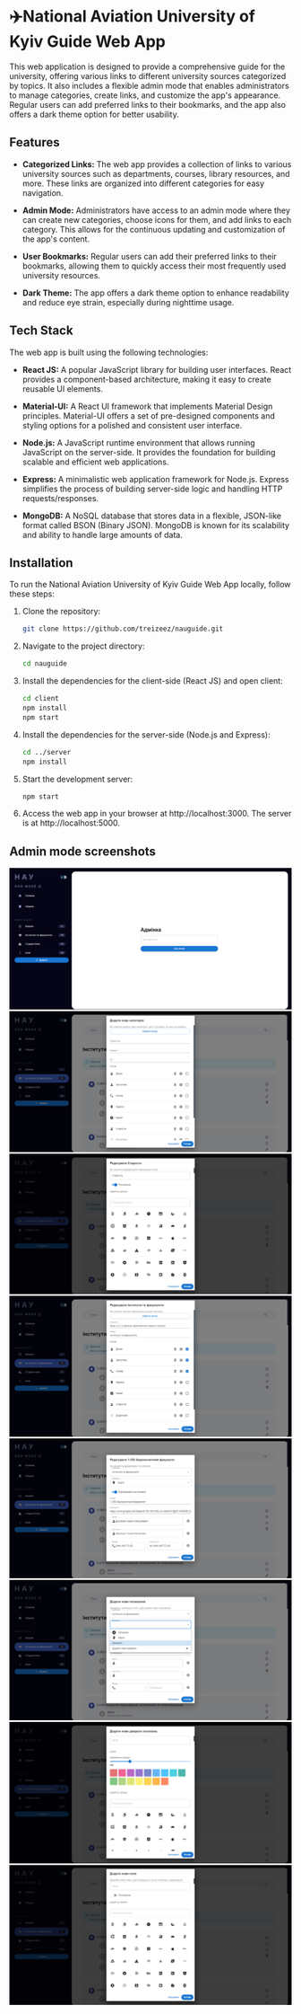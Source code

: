 # ✈️National Aviation University of Kyiv Guide Web App

This web application is designed to provide a comprehensive guide for the university, offering various links to different university sources categorized by topics. It also includes a flexible admin mode that enables administrators to manage categories, create links, and customize the app's appearance. Regular users can add preferred links to their bookmarks, and the app also offers a dark theme option for better usability.

## Features

- **Categorized Links:** The web app provides a collection of links to various university sources such as departments, courses, library resources, and more. These links are organized into different categories for easy navigation.

- **Admin Mode:** Administrators have access to an admin mode where they can create new categories, choose icons for them, and add links to each category. This allows for the continuous updating and customization of the app's content.

- **User Bookmarks:** Regular users can add their preferred links to their bookmarks, allowing them to quickly access their most frequently used university resources.

- **Dark Theme:** The app offers a dark theme option to enhance readability and reduce eye strain, especially during nighttime usage.

## Tech Stack

The web app is built using the following technologies:

- **React JS:** A popular JavaScript library for building user interfaces. React provides a component-based architecture, making it easy to create reusable UI elements.

- **Material-UI:** A React UI framework that implements Material Design principles. Material-UI offers a set of pre-designed components and styling options for a polished and consistent user interface.

- **Node.js:** A JavaScript runtime environment that allows running JavaScript on the server-side. It provides the foundation for building scalable and efficient web applications.

- **Express:** A minimalistic web application framework for Node.js. Express simplifies the process of building server-side logic and handling HTTP requests/responses.

- **MongoDB:** A NoSQL database that stores data in a flexible, JSON-like format called BSON (Binary JSON). MongoDB is known for its scalability and ability to handle large amounts of data.

## Installation

To run the National Aviation University of Kyiv Guide Web App locally, follow these steps:

1. Clone the repository:

   ```bash
   git clone https://github.com/treizeez/nauguide.git
   ```

2. Navigate to the project directory:

   ```bash
   cd nauguide
   ```

3. Install the dependencies for the client-side (React JS) and open client:

   ```bash
   cd client
   npm install
   npm start
   ```

4. Install the dependencies for the server-side (Node.js and Express):

   ```bash
   cd ../server
   npm install
   ```

5. Start the development server:

   ```bash
   npm start
   ```

6. Access the web app in your browser at http://localhost:3000. The server is at http://localhost:5000.

## Admin mode screenshots

![Admin auth](https://github.com/treizeez/nauguide/blob/main/screenshots/1.jpg?raw=true)
![Add new category](https://github.com/treizeez/nauguide/blob/main/screenshots/2.jpg?raw=true)
![Edit field](https://github.com/treizeez/nauguide/blob/main/screenshots/3.jpg?raw=true)
![Edit category](https://github.com/treizeez/nauguide/blob/main/screenshots/4.jpg?raw=true)
![Edit link](https://github.com/treizeez/nauguide/blob/main/screenshots/5.jpg?raw=true)
![Add link](https://github.com/treizeez/nauguide/blob/main/screenshots/6.jpg?raw=true)
![Add source](https://github.com/treizeez/nauguide/blob/main/screenshots/7.jpg?raw=true)
![Add field](https://github.com/treizeez/nauguide/blob/main/screenshots/8.jpg?raw=true)
